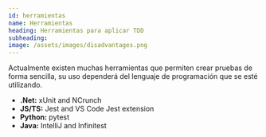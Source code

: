 ```yaml
---
id: herramientas
name: Herramientas
heading: Herramientas para aplicar TDD
subheading:
image: /assets/images/disadvantages.png
---
```


Actualmente existen muchas herramientas que permiten crear pruebas de forma sencilla, su uso dependerá del lenguaje de programación que se esté utilizando.

- **.Net:** xUnit and NCrunch
- **JS/TS:** Jest and VS Code Jest extension
- **Python:** pytest
- **Java:** IntelliJ and Infinitest